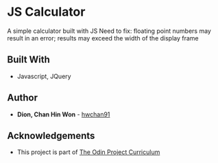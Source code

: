 # JS Calculator

A simple calculator built with JS
Need to fix: floating point numbers may result in an error;
              results may exceed the width of the display frame

## Built With

* Javascript, JQuery


## Author

* **Dion, Chan Hin Won** -  [hwchan91](https://github.com/hwchan91)

## Acknowledgements

* This project is part of [The Odin Project Curriculum](https://www.theodinproject.com/courses/javascript-and-jquery/lessons/on-screen-calculator)
